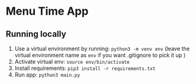 # Menu Time App

## Running locally

1. Use a virtual environment by running: `python3 -m venv env` (leave the virtual environment name as `env` if you want .gitignore to pick it up )
2. Activate virtual env: `source env/bin/activate`
3. Install requirements: `pip3 install -r requirements.txt`
4. Run app: `python3 main.py `

